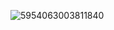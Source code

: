 ![5954063003811840](https://github.com/ShivamBari2728/Codes-java/assets/68389152/c67fb969-8fb4-4a06-a514-b3429d410297)
